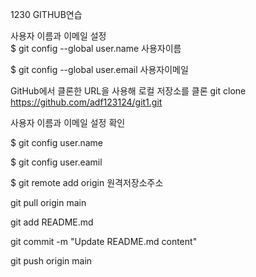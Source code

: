 1230 GITHUB연습

사용자 이름과 이메일 설정  
$ git config --global user.name 사용자이름


$ git config --global user.email 사용자이메일


GitHub에서 클론한 URL을 사용해 로컬 저장소를 클론
git clone https://github.com/adf123124/git1.git

사용자 이름과 이메일 설정 확인


$ git config user.name


$ git config user.eamil


$ git remote add origin 원격저장소주소

git pull origin main


git add README.md


git commit -m "Update README.md content"


git push origin main 